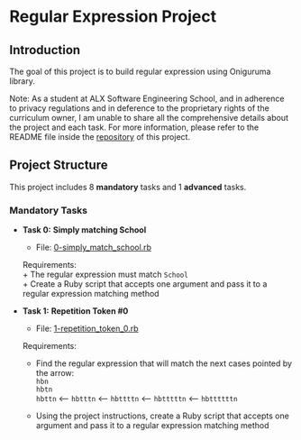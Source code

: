 # Regular Expression Project

## Introduction

The goal of this project is to build regular expression using Oniguruma library.  

Note: As a student at ALX Software Engineering School, and in adherence to privacy regulations and in deference to the proprietary rights of the curriculum owner, I am unable to share all the comprehensive details about the project and each task.
For more information, please refer to the README file inside the [repository](https://github.com/malhaouit/alx-system_engineering-devops/blob/master/README.md) of this project.  

## Project Structure

This project includes 8 **mandatory** tasks and 1 **advanced** tasks.  

### Mandatory Tasks

- **Task 0:** __Simply matching School__  
	+ File: [0-simply_match_school.rb](https://github.com/malhaouit/alx-system_engineering-devops/blob/master/0x06-regular_expressions/0-simply_match_school.rb)  

	Requirements:  
		+ The regular expression must match `School`  
		+ Create a Ruby script that accepts one argument and pass it to a regular expression matching method  

- **Task 1:** __Repetition Token #0__  
	+ File: [1-repetition_token_0.rb]()  

	Requirements:  
	+ Find the regular expression that will match the next cases pointed by the arrow:  
				`hbn`  
				`hbtn`  
				`hbttn`  <--
				`hbtttn`  <--
				`hbttttn`  <--
				`hbtttttn`  <--
				`hbttttttn`  

	+ Using the project instructions, create a Ruby script that accepts one argument and pass it to a regular expression matching method  


